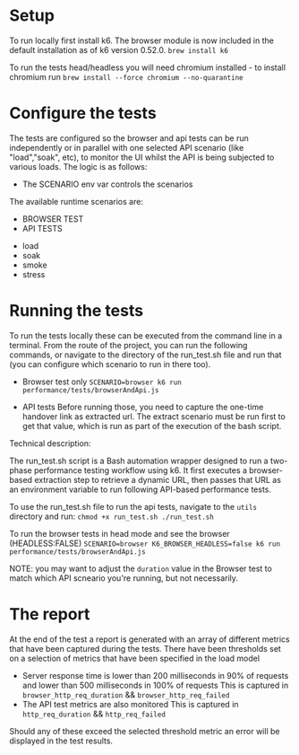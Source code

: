# Setup
To run locally first install k6. The browser module is now included in the default installation as of k6 version 0.52.0.
`brew install k6`

To run the tests head/headless you will need chromium installed - to install chromium run
`brew install --force chromium --no-quarantine ` 

# Configure the tests
The tests are configured so the browser and api tests can be run independently or in parallel with one selected API scenario (like "load","soak", etc), to monitor the UI whilst the API is being subjected to various loads. The logic is as follows:

* The SCENARIO env var controls the scenarios
 
The available runtime scenarios are:
 
 - BROWSER TEST
 - API TESTS
 * load
 * soak
 * smoke
 * stress

# Running the tests
To run the tests locally these can be executed from the command line in a terminal. 
From the route of the project, you can run the following commands, or navigate to the directory of the run_test.sh file and run that (you can configure which scenario to run in there too).

- Browser test only
`SCENARIO=browser k6 run performance/tests/browserAndApi.js`

- API tests
Before running those, you need to capture the one-time handover link as  extracted url. The extract scenario must be run first to get that value, which is run as part of the execution of the bash script.

Technical description:

The run_test.sh script is a Bash automation wrapper designed to run a two-phase performance testing workflow using k6. It first executes a browser-based extraction step to retrieve a dynamic URL, then passes that URL as an environment variable to run following API-based performance tests.

To use the run_test.sh file to run the api tests, navigate to the `utils` directory and run:
`chmod +x run_test.sh
./run_test.sh`

To run the browser tests in head mode and see the browser (HEADLESS:FALSE)
`SCENARIO=browser K6_BROWSER_HEADLESS=false k6 run performance/tests/browserAndApi.js`

NOTE: you may want to adjust the `duration` value in the Browser test to match which API scneario you're running, but not necessarily.


# The report

At the end of the test a report is generated with an array of different metrics that have been captured during the tests. 
There have been thresholds set on a selection of metrics that have been specified in the load model 
* Server response time is lower than 200 milliseconds in 90% of requests and lower than
500 milliseconds in 100% of requests
This is captured in `browser_http_req_duration` && `browser_http_req_failed`
* The API test metrics are also monitored 
This is captured in `http_req_duration` && `http_req_failed`

Should any of these exceed the selected threshold metric an error will be displayed in the test results.